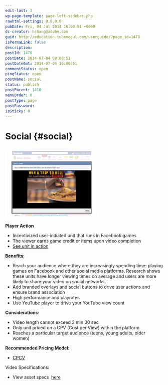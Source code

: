```yaml
---
edit-last: 3
wp-page-template: page-left-sidebar.php
rawhtml-settings: 0,0,0,0
pubDate: Fri, 04 Jul 2014 16:00:51 +0000
dc-creator: hchang@adobe.com
guid: http://education.tubemogul.com/userguide/?page_id=1478
isPermaLink: false
description: 
postId: 1478
postDate: 2014-07-04 08:00:51
postDateGmt: 2014-07-04 16:00:51
commentStatus: open
pingStatus: open
postName: social
status: publish
postParent: 1410
menuOrder: 0
postType: page
postPassword: 
isSticky: 0
---
```


# Social {#social}

## [ ![fb](assets/fb-300x208.png)](assets/fb.png)

**Player Action**

* Incentivized user-initiated unit that runs in Facebook games
* The viewer earns game credit or items upon video completion
* [See unit in action](http://www.tubemogul.com/marketing/showcase/social-media-games.html)

**Benefits:**

* Reach your audience where they are increasingly spending time: playing games on Facebook and other social media platforms. Research shows these units have longer viewing times on average and users are more likely to share your video on social networks.
* Add branded overlays and social buttons to drive user actions and ensure brand association
* High performance and playrates
* Use YouTube player to drive your YouTube view count

**Considerations:**

* Video length cannot exceed 2 min 30 sec
* Only unit priced on a CPV (Cost per View) within the platform
* Reaches a particular target audience (teens, young adults, older women)

**Recommended Pricing Model:**

* [CPCV](../user-guide/planning/ad-formats/performance-pricing/user-guideplanningad-formatsperformance-pricing.md)

Video Specifications:

* View asset specs&nbsp; [here](../user-guide/planning/ad-formats/ad-specs/user-guideplanningad-formatsad-specs.md)

